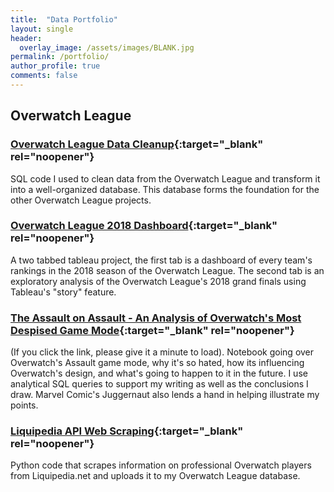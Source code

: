 ```yaml
---
title:  "Data Portfolio"
layout: single
header:
  overlay_image: /assets/images/BLANK.jpg
permalink: /portfolio/
author_profile: true
comments: false
---
```


## Overwatch League

### [Overwatch League Data Cleanup](https://github.com/maxtoll/Overwatch-League-Data/tree/main/Data%20Cleanup){:target="_blank" rel="noopener"}
SQL code I used to clean data from the Overwatch League and transform it into a well-organized database. This database forms the foundation for the other Overwatch League projects.
  
### [Overwatch League 2018 Dashboard](https://public.tableau.com/app/profile/max.tollefsen/viz/OverwatchLeague2018/OWL2018Dashboard){:target="_blank" rel="noopener"}
A two tabbed tableau project, the first tab is a dashboard of every team's rankings in the 2018 season of the Overwatch League. The second tab is an exploratory analysis of the Overwatch League's 2018 grand finals using Tableau's "story" feature.

### [The Assault on Assault - An Analysis of Overwatch's Most Despised Game Mode](https://nbviewer.org/github/mtollefsen/overwatch-league-data-projects/blob/main/Notebooks/The%20Assault%20on%20Assault.ipynb){:target="_blank" rel="noopener"}
(If you click the link, please give it a minute to load). Notebook going over Overwatch's Assault game mode, why it's so hated, how its influencing Overwatch's design, and what's going to happen to it in the future. I use analytical SQL queries to support my writing as well as the conclusions I draw. Marvel Comic's Juggernaut also lends a hand in helping illustrate my points.


### [Liquipedia API Web Scraping](https://github.com/mtollefsen/overwatch-league-data-projects/tree/main/Liquipedia%20API%20Web%20Scrape){:target="_blank" rel="noopener"}
Python code that scrapes information on professional Overwatch players from Liquipedia.net and uploads it to my Overwatch League database.
